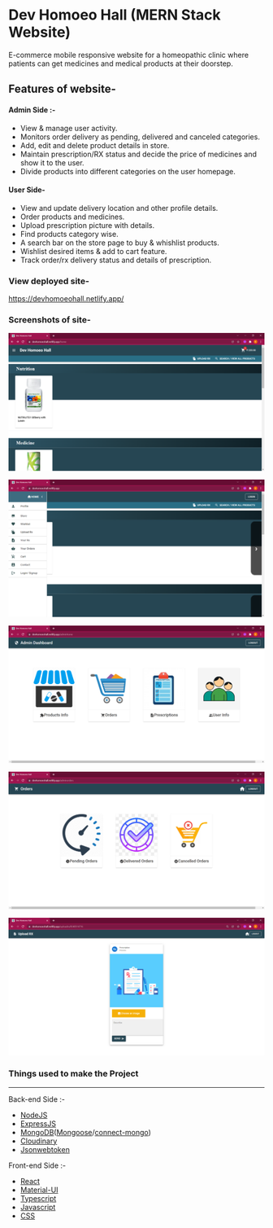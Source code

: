 # Dev Homoeo Hall (MERN Stack Website) 
E-commerce mobile responsive website for a homeopathic clinic where patients can get medicines and medical products at their doorstep.

 






## Features of website-

#### Admin Side :-     
- View & manage user activity.
- Monitors order delivery as pending, delivered and canceled categories.
- Add, edit and delete product details in store.
- Maintain prescription/RX status and decide the price of medicines and show it to the user.
- Divide products into different categories on the user homepage.

#### User Side-
- View and update delivery location and other profile details.
- Order products and medicines.
- Upload prescription picture with details.
- Find products category wise.
- A search bar on the store page to buy & whishlist products.
- Wishlist desired items & add to cart feature.
- Track order/rx delivery status and details of prescription.


### View deployed site- 
https://devhomoeohall.netlify.app/



### Screenshots of site- 
![Screenshot](./Screenshot/home.png?raw=true "Screenshot")

![Screenshot](./Screenshot/Home1.png?raw=true "Screenshot")

![Screenshot](./Screenshot/Admindashboard.png?raw=true "Screenshot")

![Screenshot](./Screenshot/Ordersdashboard.png?raw=true "Screenshot")

![Screenshot](./Screenshot/Rx.png?raw=true "Screenshot")







### Things used to make the Project
-------------------------------------------------------------------------------------------------------------
Back-end Side :-
- [NodeJS](https://nodejs.org/en/docs/)
- [ExpressJS](https://expressjs.com/en/4x/api.html)
- [MongoDB](https://www.mongodb.com/)([Mongoose](mongoosejs.com/docs/)/[connect-mongo](https://www.npmjs.com/package/connect-mongo))
- [Cloudinary](https://cloudinary.com/documentation)
- [Jsonwebtoken](https://www.npmjs.com/package/jsonwebtoken)

Front-end Side :-
- [React](https://reactjs.org/)
- [Material-UI](https://mui.com/)
- [Typescript](https://www.typescriptlang.org/)
- [Javascript](https://www.javascript.com/)
- [CSS](https://en.wikipedia.org/wiki/CSS)
